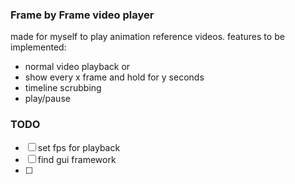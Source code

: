 ### Frame by Frame video player
made for myself to play animation reference videos.
features to be implemented:
 - normal video playback
or
 - show every x frame and hold for y seconds
 - timeline scrubbing
 - play/pause

### TODO
- [ ] set fps for playback 
- [ ] find gui framework  
- [ ]  
